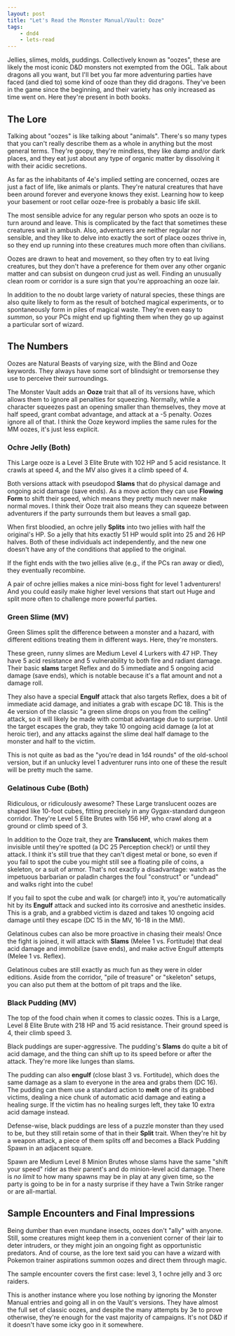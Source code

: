 ```yaml
---
layout: post
title: "Let's Read the Monster Manual/Vault: Ooze"
tags:
    - dnd4
    - lets-read
---
```


Jellies, slimes, molds, puddings. Collectively known as "oozes", these are
likely the most iconic D&D monsters not exempted from the OGL. Talk about
dragons all you want, but I'll bet you far more adventuring parties have faced
(and died to) some kind of ooze than they did dragons. They've been in the game
since the beginning, and their variety has only increased as time went on. Here
they're present in both books.

## The Lore

Talking about "oozes" is like talking about "animals". There's so many types
that you can't really describe them as a whole in anything but the most general
terms. They're goopy, they're mindless, they like damp and/or dark places, and
they eat just about any type of organic matter by dissolving it with their
acidic secretions.

As far as the inhabitants of 4e's implied setting are concerned, oozes are just
a fact of life, like animals or plants. They're natural creatures that have been
around forever and everyone knows they exist. Learning how to keep your basement
or root cellar ooze-free is probably a basic life skill.

The most sensible advice for any regular person who spots an ooze is to turn
around and leave. This is complicated by the fact that sometimes these creatures
wait in ambush. Also, adventurers are neither regular nor sensible, and they
like to delve into exactly the sort of place oozes thrive in, so they end up
running into these creatures much more often than civilians.

Oozes are drawn to heat and movement, so they often try to eat living creatures,
but they don't have a preference for them over any other organic matter and can
subsist on dungeon crud just as well. Finding an unusually clean room or
corridor is a sure sign that you're approaching an ooze lair.

In addition to the no doubt large variety of natural species, these things are
also quite likely to form as the result of botched magical experiments, or to
spontaneously form in piles of magical waste. They're even easy to _summon_, so
your PCs might end up fighting them when they go up against a particular sort of
wizard.

## The Numbers

Oozes are Natural Beasts of varying size, with the Blind and Ooze keywords. They
always have some sort of blindsight or tremorsense they use to perceive their
surroundings.

The Monster Vault adds an **Ooze** trait that all of its versions have, which
allows them to ignore all penalties for squeezing. Normally, while a character
squeezes past an opening smaller than themselves, they move at half speed, grant
combat advantage, and attack at a -5 penalty. Oozes ignore all of that. I think
the Ooze keyword implies the same rules for the MM oozes, it's just less
explicit.

### Ochre Jelly (Both)

This Large ooze is a Level 3 Elite Brute with 102 HP and 5 acid resistance. It
crawls at speed 4, and the MV also gives it a climb speed of 4.

Both versions attack with pseudopod **Slams** that do physical damage and
ongoing acid damage (save ends). As a move action they can use **Flowing Form**
to shift their speed, which means they pretty much never make normal moves. I
think their Ooze trait also means they can squeeze between adventurers if the
party surrounds them but leaves a small gap.

When first bloodied, an ochre jelly **Splits** into two jellies with half the
original's HP. So a jelly that hits exactly 51 HP would split into 25 and 26 HP
halves. Both of these individuals act independently, and the new one doesn't
have any of the conditions that applied to the original.

If the fight ends with the two jellies alive (e.g., if the PCs ran away or
died), they eventually recombine.

A pair of ochre jellies makes a nice mini-boss fight for level 1 adventurers!
And you could easily make higher level versions that start out Huge and split
more often to challenge more powerful parties.

### Green Slime (MV)

Green Slimes split the difference between a monster and a hazard, with different
editions treating them in different ways. Here, they're monsters.

These green, runny slimes are Medium Level 4 Lurkers with 47 HP. They have 5
acid resistance and 5 vulnerability to both fire and radiant damage. Their basic
**slams** target Reflex and do 5 immediate and 5 ongoing acid damage (save
ends), which is notable because it's a flat amount and not a damage roll.

They also have a special **Engulf** attack that also targets Reflex, does a bit
of immediate acid damage, and initiates a grab with escape DC 18. This is the 4e
version of the classic "a green slime drops on you from the ceiling" attack, so
it will likely be made with combat advantage due to surprise. Until the target
escapes the grab, they take 10 ongoing acid damage (a lot at heroic tier), and
any attacks against the slime deal half damage to the monster and half to the
victim.

This is not quite as bad as the "you're dead in 1d4 rounds" of the old-school
version, but if an unlucky level 1 adventurer runs into one of these the result
will be pretty much the same.

### Gelatinous Cube (Both)

Ridiculous, or ridiculously awesome? These Large translucent oozes are shaped
like 10-foot cubes, fitting precisely in any Gygax-standard dungeon
corridor. They're Level 5 Elite Brutes with 156 HP, who crawl along at a ground
or climb speed of 3.

In addition to the Ooze trait, they are **Translucent**, which makes them
invisible until they're spotted (a DC 25 Perception check!) or until they
attack. I think it's still true that they can't digest metal or bone, so even if
you fail to spot the cube you might still see a floating pile of coins, a
skeleton, or a suit of armor. That's not exactly a disadvantage: watch as the
impetuous barbarian or paladin charges the foul "construct" or "undead" and
walks right into the cube!

If you fail to spot the cube and walk (or charge!) into it, you're automatically
hit by its **Engulf** attack and sucked into its corrosive and anesthetic
insides. This is a grab, and a grabbed victim is dazed and takes 10 ongoing acid
damage until they escape (DC 15 in the MV, 16-18 in the MM).

Gelatinous cubes can also be more proactive in chasing their meals! Once the
fight is joined, it will attack with **Slams** (Melee 1 vs. Fortitude) that deal
acid damage and immobilize (save ends), and make active Engulf attempts (Melee 1
vs. Reflex).

Gelatinous cubes are still exactly as much fun as they were in older
editions. Aside from the corridor, "pile of treasure" or "skeleton" setups, you
can also put them at the bottom of pit traps and the like.

### Black Pudding (MV)

The top of the food chain when it comes to classic oozes. This is a Large, Level
8 Elite Brute with 218 HP and 15 acid resistance. Their ground speed is 4, their
climb speed 3.

Black puddings are super-aggressive. The pudding's **Slams** do quite a bit of
acid damage, and the thing can shift up to its speed before or after the
attack. They're more like lunges than slams.

The pudding can also **engulf** (close blast 3 vs. Fortitude), which does the
same damage as a slam to everyone in the area and grabs them (DC 16). The
pudding can them use a standard action to **melt** one of its grabbed victims,
dealing a nice chunk of automatic acid damage and eating a healing surge. If the
victim has no healing surges left, they take 10 extra acid damage instead.

Defense-wise, black puddings are less of a puzzle monster than they used to be,
but they still retain some of that in their **Split** trait. When they're hit by
a weapon attack, a piece of them splits off and becomes a Black Pudding Spawn in
an adjacent square.

Spawn are Medium Level 8 Minion Brutes whose slams have the same "shift your
speed" rider as their parent's and do minion-level acid damage. There is _no
limit_ to how many spawns may be in play at any given time, so the party is
going to be in for a nasty surprise if they have a Twin Strike ranger or are
all-martial.

## Sample Encounters and Final Impressions

Being dumber than even mundane insects, oozes don't "ally" with anyone. Still,
some creatures might keep them in a convenient corner of their lair to deter
intruders, or they might join an ongoing fight as opportunistic predators. And
of course, as the lore text said you can have a wizard with Pokemon trainer
aspirations summon oozes and direct them through magic.

The sample encounter covers the first case: level 3, 1 ochre jelly and 3 orc
raiders.

This is another instance where you lose nothing by ignoring the Monster Manual
entries and going all in on the Vault's versions. They have almost the full set
of classic oozes, and despite the many attempts by 3e to prove otherwise,
they're enough for the vast majority of campaigns. It's not D&D if it doesn't
have some icky goo in it somewhere.
